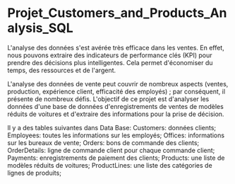 # Projet_Customers_and_Products_Analysis_SQL
L'analyse des données s'est avérée très efficace dans les ventes.
En effet, nous pouvons extraire des indicateurs de performance clés (KPI) pour prendre des décisions plus intelligentes.
Cela permet d'économiser du temps, des ressources et de l'argent.

L'analyse des données de vente peut couvrir de nombreux aspects (ventes, production, expérience client, efficacité des employés) ; par conséquent, il présente de nombreux défis.
L'objectif de ce projet est d'analyser les données d'une base de données d'enregistrements de ventes de modèles réduits de voitures et d'extraire des informations pour la prise de décision.

Il y a des tables suivantes dans Data Base:
Customers: données clients; 
Employees: toutes les informations sur les employés;
Offices: informations sur les bureaux de vente;
Orders: bons de commande des clients;
OrderDetails: ligne de commande client pour chaque commande client;
Payments: enregistrements de paiement des clients;
Products: une liste de modèles réduits de voitures;
ProductLines: une liste des catégories de lignes de produits;
